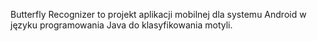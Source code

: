 Butterfly Recognizer to projekt aplikacji mobilnej dla systemu Android w języku programowania Java do klasyfikowania motyli.